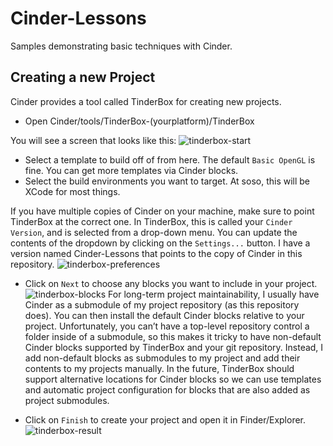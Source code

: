 Cinder-Lessons
==============

Samples demonstrating basic techniques with Cinder.

## Creating a new Project

Cinder provides a tool called TinderBox for creating new projects.

- Open Cinder/tools/TinderBox-(yourplatform)/TinderBox

You will see a screen that looks like this:
![tinderbox-start](https://cloud.githubusercontent.com/assets/81553/4901039/fe0d81aa-642d-11e4-9801-2c37f5980158.png)
- Select a template to build off of from here. The default `Basic OpenGL` is fine. You can get more templates via Cinder blocks.
- Select the build environments you want to target. At soso, this will be XCode for most things.

If you have multiple copies of Cinder on your machine, make sure to point TinderBox at the correct one. In TinderBox, this is called your `Cinder Version`, and is selected from a drop-down menu. You can update the contents of the dropdown by clicking on the `Settings...` button. I have a version named Cinder-Lessons that points to the copy of Cinder in this repository.
![tinderbox-preferences](https://cloud.githubusercontent.com/assets/81553/4901037/fe06a06a-642d-11e4-95bc-5c9e1c1476cf.png)

- Click on `Next` to choose any blocks you want to include in your project.
![tinderbox-blocks](https://cloud.githubusercontent.com/assets/81553/4901036/fdfe545a-642d-11e4-83a6-3dfee3a0ce0b.png)
For long-term project maintainability, I usually have Cinder as a submodule of my project repository (as this repository does). You can then install the default Cinder blocks relative to your project. Unfortunately, you can’t have a top-level repository control a folder inside of a submodule, so this makes it tricky to have non-default Cinder blocks supported by TinderBox and your git repository. Instead, I add non-default blocks as submodules to my project and add their contents to my projects manually. In the future, TinderBox should support alternative locations for Cinder blocks so we can use templates and automatic project configuration for blocks that are also added as project submodules.

- Click on `Finish` to create your project and open it in Finder/Explorer.
![tinderbox-result](https://cloud.githubusercontent.com/assets/81553/4901038/fe0a4f80-642d-11e4-9e5c-ff1ccc2c8bc0.png)
